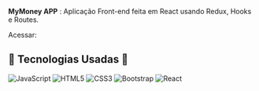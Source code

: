 **MyMoney APP** :
Aplicação Front-end feita em React usando Redux, Hooks e Routes.

Acessar: <a href=" https://github.com/DehLuizSantos/"> </a>

## :hammer: **Tecnologias Usadas** :wrench:
![JavaScript](https://img.shields.io/badge/-JavaScript-black?style=flat-square&logo=javascript)
![HTML5](https://img.shields.io/badge/-HTML5-E34F26?style=flat-square&logo=html5&logoColor=white)
![CSS3](https://img.shields.io/badge/-CSS3-1572B6?style=flat-square&logo=css3)
![Bootstrap](https://img.shields.io/badge/-Bootstrap-563D7C?style=flat-square&logo=bootstrap)
![React](https://img.shields.io/badge/-react-563D7C?style=flat-square&logo=react)
